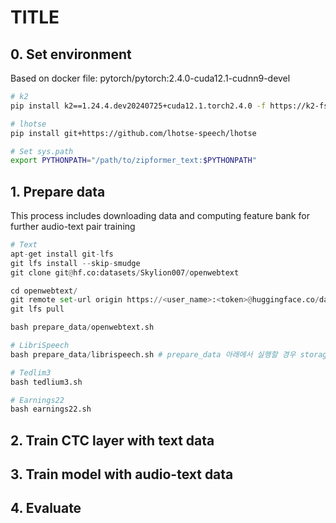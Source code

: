 # TITLE


## 0. Set environment
Based on docker file: pytorch/pytorch:2.4.0-cuda12.1-cudnn9-devel
```bash
# k2
pip install k2==1.24.4.dev20240725+cuda12.1.torch2.4.0 -f https://k2-fsa.github.io/k2/cuda.html

# lhotse
pip install git+https://github.com/lhotse-speech/lhotse

# Set sys.path
export PYTHONPATH="/path/to/zipformer_text:$PYTHONPATH"
```



## 1. Prepare data
This process includes downloading data and computing feature bank for further audio-text pair training

```python
# Text
apt-get install git-lfs
git lfs install --skip-smudge 
git clone git@hf.co:datasets/Skylion007/openwebtext

cd openwebtext/
git remote set-url origin https://<user_name>:<token>@huggingface.co/datasets/Skylion007/openwebtext
git lfs pull

bash prepare_data/openwebtext.sh

# LibriSpeech
bash prepare_data/librispeech.sh # prepare_data 아래에서 실행할 경우 storage_path=data/fbank

# Tedlim3
bash tedlium3.sh

# Earnings22
bash earnings22.sh
```

## 2. Train CTC layer with text data



## 3. Train model with audio-text data



## 4. Evaluate